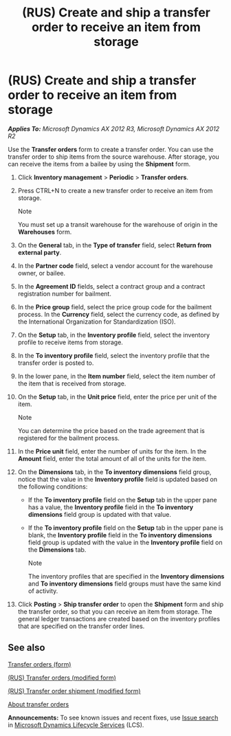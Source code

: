 ﻿---
title: (RUS) Create and ship a transfer order to receive an item from storage
TOCTitle: (RUS) Create and ship a transfer order to receive an item from storage
ms:assetid: 3389a5a4-cfa2-43a8-a263-3bed17e38938
ms:mtpsurl: https://technet.microsoft.com/en-us/library/JJ853168(v=AX.60)
ms:contentKeyID: 50396448
ms.date: 04/18/2014
mtps_version: v=AX.60
---

# (RUS) Create and ship a transfer order to receive an item from storage 


_**Applies To:** Microsoft Dynamics AX 2012 R3, Microsoft Dynamics AX 2012 R2_

Use the **Transfer orders** form to create a transfer order. You can use the transfer order to ship items from the source warehouse. After storage, you can receive the items from a bailee by using the **Shipment** form.

1.  Click **Inventory management** \> **Periodic** \> **Transfer orders**.

2.  Press CTRL+N to create a new transfer order to receive an item from storage.
    

    > [!NOTE]
    > <P>You must set up a transit warehouse for the warehouse of origin in the <STRONG>Warehouses</STRONG> form.</P>



3.  On the **General** tab, in the **Type of transfer** field, select **Return from external party**.

4.  In the **Partner code** field, select a vendor account for the warehouse owner, or bailee.

5.  In the **Agreement ID** fields, select a contract group and a contract registration number for bailment.

6.  In the **Price group** field, select the price group code for the bailment process. In the **Currency** field, select the currency code, as defined by the International Organization for Standardization (ISO).

7.  On the **Setup** tab, in the **Inventory profile** field, select the inventory profile to receive items from storage.

8.  In the **To inventory profile** field, select the inventory profile that the transfer order is posted to.

9.  In the lower pane, in the **Item number** field, select the item number of the item that is received from storage.

10. On the **Setup** tab, in the **Unit price** field, enter the price per unit of the item.
    

    > [!NOTE]
    > <P>You can determine the price based on the trade agreement that is registered for the bailment process.</P>



11. In the **Price unit** field, enter the number of units for the item. In the **Amount** field, enter the total amount of all of the units for the item.

12. On the **Dimensions** tab, in the **To inventory dimensions** field group, notice that the value in the **Inventory profile** field is updated based on the following conditions:
    
      - If the **To inventory profile** field on the **Setup** tab in the upper pane has a value, the **Inventory profile** field in the **To inventory dimensions** field group is updated with that value.
    
      - If the **To inventory profile** field on the **Setup** tab in the upper pane is blank, the **Inventory profile** field in the **To inventory dimensions** field group is updated with the value in the **Inventory profile** field on the **Dimensions** tab.
        

        > [!NOTE]
        > <P>The inventory profiles that are specified in the <STRONG>Inventory dimensions</STRONG> and <STRONG>To inventory dimensions</STRONG> field groups must have the same kind of activity.</P>



13. Click **Posting** \> **Ship transfer order** to open the **Shipment** form and ship the transfer order, so that you can receive an item from storage. The general ledger transactions are created based on the inventory profiles that are specified on the transfer order lines.

## See also

[Transfer orders (form)](https://technet.microsoft.com/en-us/library/aa634530\(v=ax.60\))

[(RUS) Transfer orders (modified form)](https://technet.microsoft.com/en-us/library/jj733409\(v=ax.60\))

[(RUS) Transfer order shipment (modified form)](https://technet.microsoft.com/en-us/library/jj733191\(v=ax.60\))

[About transfer orders](about-transfer-orders.md)

  
**Announcements:** To see known issues and recent fixes, use [Issue search](http://go.microsoft.com/fwlink/?linkid=389258) in [Microsoft Dynamics Lifecycle Services](http://go.microsoft.com/fwlink/?linkid=306505) (LCS).

